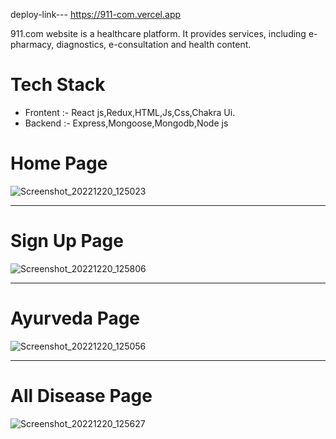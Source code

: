 deploy-link--- https://911-com.vercel.app

 911.com website is a healthcare platform. It provides services, including e-pharmacy, diagnostics, e-consultation and health content.


# Tech Stack
* Frontent :- React js,Redux,HTML,Js,Css,Chakra Ui.
* Backend :- Express,Mongoose,Mongodb,Node js


# Home Page
![Screenshot_20221220_125023](https://user-images.githubusercontent.com/101381281/208606971-3a7c3a26-abcb-4428-9ee6-116159ebe8b9.png)


---

# Sign Up Page

![Screenshot_20221220_125806](https://user-images.githubusercontent.com/101381281/208608215-78375d04-88a9-4e11-b7a6-8f03c72ad0d5.png)

---

# Ayurveda Page

![Screenshot_20221220_125056](https://user-images.githubusercontent.com/101381281/208607011-b342af57-82b5-4059-a891-04abd15cdbb3.png)

---

# All Disease Page


![Screenshot_20221220_125627](https://user-images.githubusercontent.com/101381281/208607928-1177d250-f7ee-470f-9789-f9d8bda2c910.png)
